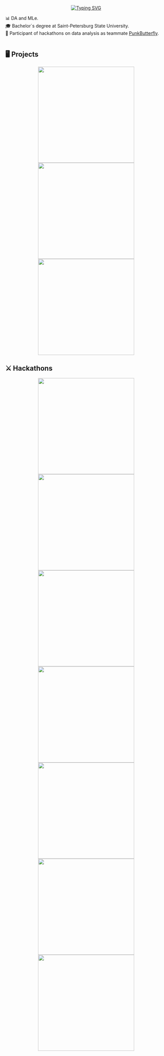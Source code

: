 <p align="center">
 <a href="https://git.io/typing-svg"><img src="https://readme-typing-svg.demolab.com?font=Montserrat&size=30&duration=4000&pause=4000&color=61d9fa&center=true&vCenter=true&width=700&height=120&lines=Telling+and+showing+who+I+am+and+what+I+do" alt="Typing SVG" /></a>
</p>


:bar_chart: DA and MLe.  
:mortar_board: Bachelor`s degree at Saint-Petersburg State University.  
:game_die: Participant of hackathons on data analysis as teammate [PunkButterfly](https://github.com/PunkButterfly).


<p align="center">
 </a>
  <img title="" alt="" src="https://streak-stats.demolab.com?user=Kealfeyne&theme=react&hide_border=true&background=0D1117"/>
 </a>
</p>


<!---
<p align="center"><img src="https://media1.giphy.com/media/FoVzfcqCDSb7zCynOp/giphy.gif?cid=ecf05e47hap37yr6bzyyeoxqf1je7zzvop6rnph9thi3h340&rid=giphy.gif&ct=g" width="250"/></p>


## :link: Полезные ссылки
- [Stepik](https://stepik.org/users/190887071)
- [Kaggle](https://www.kaggle.com/kealfeyne/competitions?tab=active)
-->
 
## :desktop_computer: Projects
<p align="center">
 <a href="https://github.com/Kealfeyne/BertFineTuning"><img width="300" src="https://denvercoder1-github-readme-stats.vercel.app/api/pin?username=Kealfeyne&repo=BertFineTuning&theme=react&bg_color=1F222E&title_color=61d9fa&hide_border=true&icon_color=ffffff&show_icons=true"></a>
  <a href="https://github.com/Kealfeyne/CSGO_Statistics"><img width="300" src="https://denvercoder1-github-readme-stats.vercel.app/api/pin?username=Kealfeyne&repo=CSGO_Statistics&theme=react&bg_color=1F222E&title_color=61d9fa&hide_border=true&icon_color=ffffff&show_icons=true"></a>
  <a href="https://github.com/Kealfeyne/Masters_of_Arts"><img width="300" src="https://denvercoder1-github-readme-stats.vercel.app/api/pin?username=Kealfeyne&repo=Masters_of_Arts&theme=vue-dark&bg_color=1F222E&title_color=61d9fa&hide_border=true&icon_color=ffffff&show_icons=true"></a>
</p>


## :crossed_swords: Hackathons
<p align="center">
  <a href="https://github.com/PunkButterfly/Hackathon-LeadersOfDigitalSaintP"><img width="300" src="https://denvercoder1-github-readme-stats.vercel.app/api/pin?username=PunkButterfly&repo=Hackathon-LeadersOfDigitalSaintP&theme=vue-dark&bg_color=1F222E&title_color=61d9fa&hide_border=true&icon_color=ffffff&show_icons=true"></a>
 <a href="https://github.com/PunkButterfly/Hackathon-MarkingHack"><img width="300" src="https://denvercoder1-github-readme-stats.vercel.app/api/pin?username=PunkButterfly&repo=Hackathon-MarkingHack&theme=vue-dark&bg_color=1F222E&title_color=61d9fa&hide_border=true&icon_color=ffffff&show_icons=true"></a>
 <a href="https://github.com/PunkButterfly/Hackathon-XmasHack"><img width="300" src="https://denvercoder1-github-readme-stats.vercel.app/api/pin?username=PunkButterfly&repo=Hackathon-XmasHack&theme=vue-dark&bg_color=1F222E&title_color=61d9fa&hide_border=true&icon_color=ffffff&show_icons=true"></a>
  <a href="https://github.com/PunkButterfly/Hackathon-Skolkovo"><img width="300" src="https://denvercoder1-github-readme-stats.vercel.app/api/pin?username=PunkButterfly&repo=Hackathon-Skolkovo&theme=vue-dark&bg_color=1F222E&title_color=61d9fa&hide_border=true&icon_color=ffffff&show_icons=true"></a>
  <a href="https://github.com/PunkButterfly/Hackathon-More.Tech"><img width="300" src="https://denvercoder1-github-readme-stats.vercel.app/api/pin?username=PunkButterfly&repo=Hackathon-More.Tech&theme=vue-dark&bg_color=1F222E&title_color=61d9fa&hide_border=true&icon_color=ffffff&show_icons=true"></a>
  <a href="https://github.com/PunkButterfly/Hackathon-BestHack"><img width="300" src="https://denvercoder1-github-readme-stats.vercel.app/api/pin?username=PunkButterfly&repo=Hackathon-BestHack&theme=vue-dark&bg_color=1F222E&title_color=61d9fa&hide_border=true&icon_color=ffffff&show_icons=true"></a>
  <a href="https://github.com/PunkButterfly/Hackathon-HackTheCart"><img width="300" src="https://denvercoder1-github-readme-stats.vercel.app/api/pin?username=PunkButterfly&repo=Hackathon-HackTheCart&theme=vue-dark&bg_color=1F222E&title_color=61d9fa&hide_border=true&icon_color=ffffff&show_icons=true"></a>
</p>

<!---
## :dagger: Contests
<p align="center">
  <a href="https://github.com/Kealfeyne/Programming_Contests"><img width="300" src="https://denvercoder1-github-readme-stats.vercel.app/api/pin?username=Kealfeyne&repo=Programming_Contests&theme=vue-dark&bg_color=1F222E&title_color=61d9fa&hide_border=true&icon_color=ffffff&show_icons=true"></a>
</p>
-->
